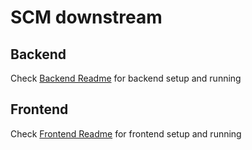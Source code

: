 # SCM downstream

## Backend
Check [Backend Readme](./backend/README.md) for backend setup and running

## Frontend
Check [Frontend Readme](./frontend/README.md) for frontend setup and running